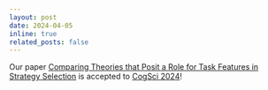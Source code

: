 ```yaml
---
layout: post
date: 2024-04-05
inline: true
related_posts: false
---
```


Our paper [Comparing Theories that Posit a Role for Task Features in Strategy Selection](https://escholarship.org/uc/item/6zg5711c) is accepted to [CogSci 2024](https://cognitivesciencesociety.org/cogsci-2024/)!